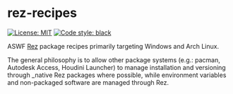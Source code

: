 # rez-recipes
<a href="https://opensource.org/license/mit/"><img alt="License: MIT" src="https://img.shields.io/badge/License-MIT-green.svg"></a>
<a href="https://github.com/psf/black"><img alt="Code style: black" src="https://img.shields.io/badge/code%20style-black-000000.svg"></a>

ASWF [Rez](https://github.com/AcademySoftwareFoundation/rez) package recipes primarily targeting Windows and Arch Linux.

The general philosophy is to allow other package systems (e.g.: pacman, Autodesk Access, Houdini Launcher) to manage installation and versioning through _native Rez packages where possible, while environment variables and non-packaged software are managed through Rez.
